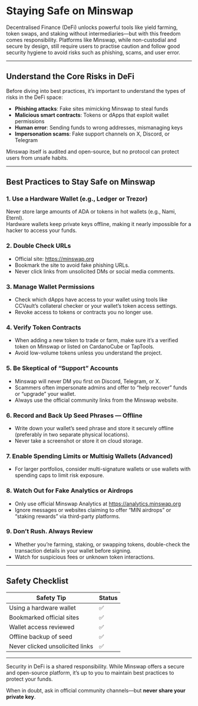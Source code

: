 # Staying Safe on Minswap

Decentralised Finance (DeFi) unlocks powerful tools like yield farming, token swaps, and staking without intermediaries—but with this freedom comes responsibility. Platforms like Minswap, while non-custodial and secure by design, still require users to practise caution and follow good security hygiene to avoid risks such as phishing, scams, and user error.

---

## Understand the Core Risks in DeFi

Before diving into best practices, it’s important to understand the types of risks in the DeFi space:

- **Phishing attacks**: Fake sites mimicking Minswap to steal funds  
- **Malicious smart contracts**: Tokens or dApps that exploit wallet permissions  
- **Human error**: Sending funds to wrong addresses, mismanaging keys  
- **Impersonation scams**: Fake support channels on X, Discord, or Telegram  

Minswap itself is audited and open-source, but no protocol can protect users from unsafe habits.

---

## Best Practices to Stay Safe on Minswap

### 1. Use a Hardware Wallet (e.g., Ledger or Trezor)  
Never store large amounts of ADA or tokens in hot wallets (e.g., Nami, Eternl).  
Hardware wallets keep private keys offline, making it nearly impossible for a hacker to access your funds.

### 2. Double Check URLs  
- Official site: https://minswap.org  
- Bookmark the site to avoid fake phishing URLs.  
- Never click links from unsolicited DMs or social media comments.

### 3. Manage Wallet Permissions  
- Check which dApps have access to your wallet using tools like CCVault’s collateral checker or your wallet’s token access settings.  
- Revoke access to tokens or contracts you no longer use.

### 4. Verify Token Contracts  
- When adding a new token to trade or farm, make sure it’s a verified token on Minswap or listed on CardanoCube or TapTools.  
- Avoid low-volume tokens unless you understand the project.

### 5. Be Skeptical of “Support” Accounts  
- Minswap will never DM you first on Discord, Telegram, or X.  
- Scammers often impersonate admins and offer to “help recover” funds or “upgrade” your wallet.  
- Always use the official community links from the Minswap website.

### 6. Record and Back Up Seed Phrases — Offline  
- Write down your wallet’s seed phrase and store it securely offline (preferably in two separate physical locations).  
- Never take a screenshot or store it on cloud storage.

### 7. Enable Spending Limits or Multisig Wallets (Advanced)  
- For larger portfolios, consider multi-signature wallets or use wallets with spending caps to limit risk exposure.

### 8. Watch Out for Fake Analytics or Airdrops  
- Only use official Minswap Analytics at https://analytics.minswap.org  
- Ignore messages or websites claiming to offer “MIN airdrops” or “staking rewards” via third-party platforms.

### 9. Don’t Rush. Always Review  
- Whether you’re farming, staking, or swapping tokens, double-check the transaction details in your wallet before signing.  
- Watch for suspicious fees or unknown token interactions.

---

## Safety Checklist

| Safety Tip                  | Status |
|----------------------------|--------|
| Using a hardware wallet    | ✅     |
| Bookmarked official sites  | ✅     |
| Wallet access reviewed     | ✅     |
| Offline backup of seed     | ✅     |
| Never clicked unsolicited links | ✅ |

---

Security in DeFi is a shared responsibility. While Minswap offers a secure and open-source platform, it’s up to you to maintain best practices to protect your funds.

When in doubt, ask in official community channels—but **never share your private key**.
